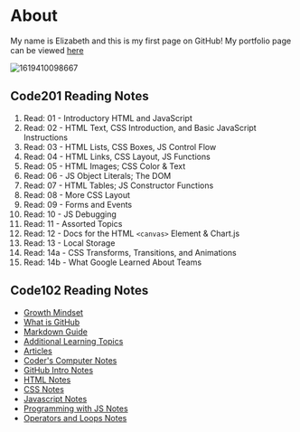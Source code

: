 # About

My name is Elizabeth and this is my first page on GitHub! My portfolio page can be viewed [here](https://github.com/ehammes)

![1619410098667](https://user-images.githubusercontent.com/84824067/158040576-f0fc5fbd-5271-41ee-8831-ab785796dff5.png)

## **Code201 Reading Notes**

1. Read: 01 - Introductory HTML and JavaScript
2. Read: 02 - HTML Text, CSS Introduction, and Basic JavaScript Instructions
3. Read: 03 - HTML Lists, CSS Boxes, JS Control Flow
4. Read: 04 - HTML Links, CSS Layout, JS Functions
5. Read: 05 - HTML Images; CSS Color & Text
6. Read: 06 - JS Object Literals; The DOM
7. Read: 07 - HTML Tables; JS Constructor Functions
8. Read: 08 - More CSS Layout
9. Read: 09 - Forms and Events
10. Read: 10 - JS Debugging
11. Read: 11 - Assorted Topics
12. Read: 12 - Docs for the HTML `<canvas>` Element & Chart.js
13. Read: 13 - Local Storage
14. Read: 14a - CSS Transforms, Transitions, and Animations
15. Read: 14b - What Google Learned About Teams

## **Code102 Reading Notes**

- [Growth Mindset](https://ehammes.github.io/reading-notes/growth-mindset)
- [What is GitHub](https://ehammes.github.io/reading-notes/github)
- [Markdown Guide](https://ehammes.github.io/reading-notes/markdown-guide)
- [Additional Learning Topics](https://ehammes.github.io/reading-notes/Learning-Topics)
- [Articles](https://ehammes.github.io/reading-notes/articles)
- [Coder's Computer Notes](https://ehammes.github.io/reading-notes/coders-computer-notes)
- [GitHub Intro Notes](https://ehammes.github.io/reading-notes/git-intro-notes)
- [HTML Notes](https://ehammes.github.io/reading-notes/HTML)
- [CSS Notes](https://ehammes.github.io/reading-notes/css-notes)
- [Javascript Notes](https://ehammes.github.io/reading-notes/javascript)
- [Programming with JS Notes](https://ehammes.github.io/reading-notes/programming-with-javascript-notes)
- [Operators and Loops Notes](https://ehammes.github.io/reading-notes/operatorsloops)
